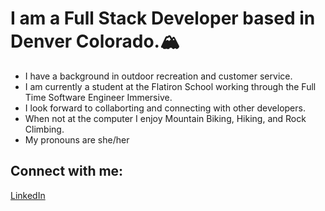 # I am a Full Stack Developer based in Denver Colorado.🏔
* I have a background in outdoor recreation and customer service. 
* I am currently a student at the Flatiron School working through the Full Time Software Engineer Immersive. 
* I look forward to collaborting and connecting with other developers. 
* When not at the computer I enjoy Mountain Biking, Hiking, and Rock Climbing. 
* My pronouns are she/her 

## Connect with me: 
[LinkedIn](https://www.linkedin.com/in/jennifer-a-grenier/)


